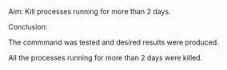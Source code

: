 Aim: Kill processes running for more than 2 days.

Conclusion: 

The commmand was tested and desired results were produced.

All the processes running for more than 2 days were killed.


